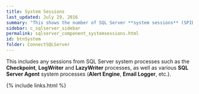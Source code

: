 ```yaml
---
title: ﻿System Sessions
last_updated: July 29, 2016
summary: "This shows the number of SQL Server **system sessions** (SPIDs)."
sidebar: c_sqlserver_sidebar
permalink: sqlserver_component_systemsessions.html
id: btnSystem
folder: ConnectSQLServer
---
```



This includes any sessions from SQL Server system processes such as  the **Checkpoint**, **LogWriter** and **LazyWriter** processes, as well as various  **SQL Server Agent** system processes (**Alert Engine**, **Email Logger**, etc.).

{% include links.html %}
